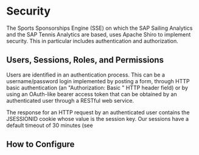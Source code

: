# Security

The Sports Sponsorships Engine (SSE) on which the SAP Sailing Analytics and the SAP Tennis Analytics are based, uses Apache Shiro to implement security. This in particular includes authentication and authorization.

## Users, Sessions, Roles, and Permissions

Users are identified in an authentication process. This can be a username/password login implemented by posting a form, through HTTP basic authentication (an "Authorization: Basic <some-base64-string>" HTTP header field) or by using an OAuth-like bearer access token that can be obtained by an authenticated user through a RESTful web service.

The response for an HTTP request by an authenticated user contains the JSESSIONID cookie whose value is the session key. Our sessions have a default timeout of 30 minutes (see 

## How to Configure

